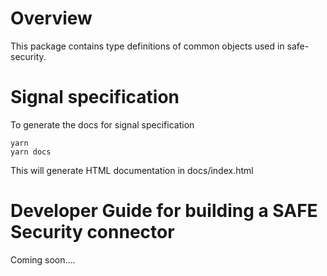 # Overview

This package contains type definitions of common objects used in safe-security.

# Signal specification 

To generate the docs for signal specification

```
yarn
yarn docs
```

This will generate HTML documentation in docs/index.html


# Developer Guide for building a SAFE Security connector

Coming soon....